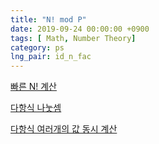 ```yaml
---
title: "N! mod P"
date: 2019-09-24 00:00:00 +0900
tags: [ Math, Number Theory]
category: ps
lng_pair: id_n_fac
---
```


[빠른 N! 계산](http://fredrikj.net/blog/2012/03/factorials-mod-n-and-wilsons-theorem/)

[다항식 나눗셈](http://web.cs.iastate.edu/~cs577/handouts/polydivide.pdf)

[다항식 여러개의 값 동시 계산](http://www.cecm.sfu.ca/CAG/theses/justine.pdf)
